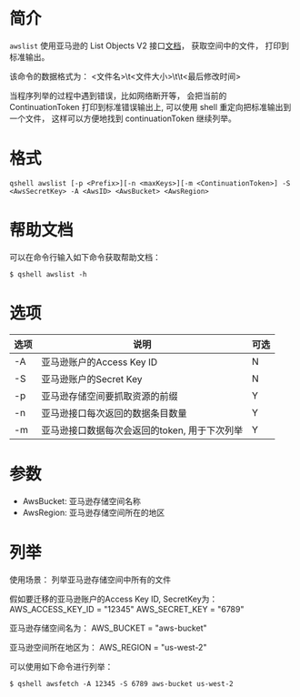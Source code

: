# 简介
`awslist` 使用亚马逊的 List Objects V2 接口[文档](https://docs.aws.amazon.com/AmazonS3/latest/API/v2-RESTBucketGET.html)， 获取空间中的文件， 打印到标准输出。

该命令的数据格式为：
<文件名>\t<文件大小>\t<Etag>\t<最后修改时间>

当程序列举的过程中遇到错误，比如网络断开等， 会把当前的 ContinuationToken 打印到标准错误输出上, 可以使用 shell 重定向把标准输出到一个文件， 这样可以方便地找到 continuationToken 继续列举。

# 格式
```
qshell awslist [-p <Prefix>][-n <maxKeys>][-m <ContinuationToken>] -S <AwsSecretKey> -A <AwsID> <AwsBucket> <AwsRegion>
```

# 帮助文档
可以在命令行输入如下命令获取帮助文档：
```
$ qshell awslist -h
```

# 选项
| 选项 | 说明                                          | 可选 |
|------|-----------------------------------------------|------|
| -A   | 亚马逊账户的Access Key ID                     | N    |
| -S   | 亚马逊账户的Secret Key                        | N    |
| -p   | 亚马逊存储空间要抓取资源的前缀                | Y    |
| -n   | 亚马逊接口每次返回的数据条目数量              | Y    |
| -m   | 亚马逊接口数据每次会返回的token, 用于下次列举 | Y    |


# 参数
- AwsBucket: 亚马逊存储空间名称
- AwsRegion: 亚马逊存储空间所在的地区


# 列举
使用场景：
列举亚马逊存储空间中所有的文件

假如要迁移的亚马逊账户的Access Key ID, SecretKey为：
AWS_ACCESS_KEY_ID = "12345"
AWS_SECRET_KEY = "6789"

亚马逊存储空间名为：
AWS_BUCKET = "aws-bucket"

亚马逊空间所在地区为：
AWS_REGION = "us-west-2"

可以使用如下命令进行列举：
```
$ qshell awsfetch -A 12345 -S 6789 aws-bucket us-west-2
```
